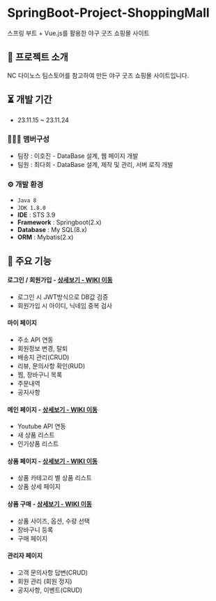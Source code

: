 # SpringBoot-Project-ShoppingMall
스프링 부트 + Vue.js를 활용한 야구 굿즈 쇼핑몰 사이트


## 📖 프로젝트 소개
NC 다이노스 팀스토어를 참고하여 만든 야구 굿즈 쇼핑몰 사이트입니다.
<br>

## ⏳ 개발 기간
* 23.11.15 ~ 23.11.24

### 🧑‍🤝‍🧑 맴버구성
 - 팀장  : 이호진 - DataBase 설계, 웹 페이지 개발
 - 팀원  : 최다희 - DataBase 설계, 제작 및 관리, 서버 로직 개발

### ⚙️ 개발 환경
- `Java 8`
- `JDK 1.8.0`
- **IDE** : STS 3.9
- **Framework** : Springboot(2.x)
- **Database** : My SQL(8.x)
- **ORM** : Mybatis(2.x)

## 📌 주요 기능
#### 로그인 / 회원가입 - <a href="https://github.com/HeeHiHee/adhd_back/wiki/%EC%A3%BC%EC%9A%94-%EA%B8%B0%EB%8A%A5-%EC%86%8C%EA%B0%9C(Login,-SignUp)">상세보기 - WIKI 이동</a>
- 로그인 시 JWT방식으로 DB값 검증
- 회원가입 시 아이디, 닉네임 중복 검사 

#### 마이 페이지
- 주소 API 연동
- 회원정보 변경, 탈퇴
- 배송지 관리(CRUD)
- 리뷰, 문의사항 확인(RUD)
- 찜, 장바구니 목록
- 주문내역
- 공지사항

#### 메인 페이지 - <a href="https://github.com/HeeHiHee/adhd_back/wiki/%EC%A3%BC%EC%9A%94-%EA%B8%B0%EB%8A%A5-%EC%86%8C%EA%B0%9C(Main-Page)">상세보기 - WIKI 이동</a>
- Youtube API 연동
- 새 상품 리스트
- 인기상품 리스트 

#### 상품 페이지 - <a href="https://github.com/HeeHiHee/adhd_back/wiki/%EC%A3%BC%EC%9A%94-%EA%B8%B0%EB%8A%A5-%EC%86%8C%EA%B0%9C(Product-Page)">상세보기 - WIKI 이동</a>
- 상품 카테고리 별 상품 리스트
- 상품 상세 페이지

#### 상품 구매 - <a href="https://github.com/HeeHiHee/adhd_back/wiki">상세보기 - WIKI 이동</a>
- 상품 사이즈, 옵션, 수량 선택
- 장바구니 등록
- 구매 페이지 

#### 관리자 페이지 
- 고객 문의사항 답변(CRUD)
- 회원 관리 (회원 정지)
- 공지사항, 이벤트(CRUD)
